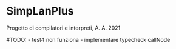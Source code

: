 # SimpLanPlus
Progetto di compilatori e interpreti, A. A. 2021

#TODO: 
    - test4 non funziona
    - implementare typecheck callNode 
  
